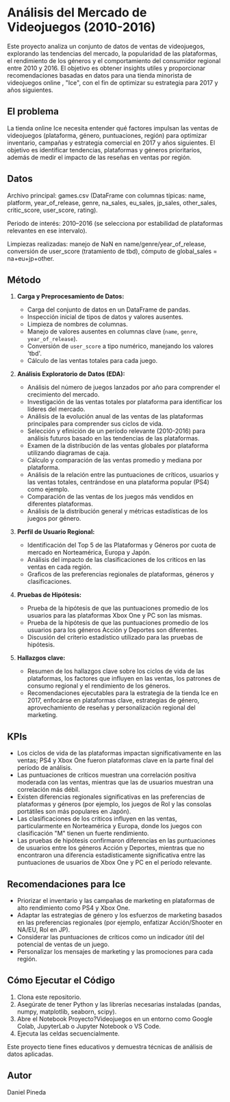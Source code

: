 # Análisis del Mercado de Videojuegos (2010-2016)

Este proyecto analiza un conjunto de datos de ventas de videojuegos, explorando las tendencias del mercado, la popularidad de las plataformas, el rendimiento de los géneros y el comportamiento del consumidor regional entre 2010 y 2016. El objetivo es obtener insights utiles y proporcionar recomendaciones basadas en datos para una tienda minorista de videojuegos online , "Ice", con el fin de optimizar su estrategia para 2017 y años siguientes.

## El problema
La tienda online Ice necesita entender qué factores impulsan las ventas de videojuegos (plataforma, género, puntuaciones, región) para optimizar inventario, campañas y estrategia comercial en 2017 y años siguientes. El objetivo es identificar tendencias, plataformas y géneros prioritarios, además de medir el impacto de las reseñas en ventas por región.

## Datos

Archivo principal: games.csv (DataFrame con columnas típicas: name, platform, year_of_release, genre, na_sales, eu_sales, jp_sales, other_sales, critic_score, user_score, rating).

Periodo de interés: 2010–2016 (se selecciona por estabilidad de plataformas relevantes en ese intervalo).

Limpiezas realizadas: manejo de NaN en name/genre/year_of_release, conversión de user_score (tratamiento de tbd), cómputo de global_sales = na+eu+jp+other.

## Método
1.  **Carga y Preprocesamiento de Datos:**
    *   Carga del conjunto de datos en un DataFrame de pandas.
    *   Inspección inicial de tipos de datos y valores ausentes.
    *   Limpieza de nombres de columnas.
    *   Manejo de valores ausentes en columnas clave (`name`, `genre`, `year_of_release`).
    *   Conversión de `user_score` a tipo numérico, manejando los valores 'tbd'.
    *   Cálculo de las ventas totales para cada juego.

2.  **Análisis Exploratorio de Datos (EDA):**
    *   Análisis del número de juegos lanzados por año para comprender el crecimiento del mercado.
    *   Investigación de las ventas totales por plataforma para identificar los líderes del mercado.
    *   Análisis de la evolución anual de las ventas de las plataformas principales para comprender sus ciclos de vida.
    *   Selección y efinición de un período relevante (2010-2016) para análisis futuros basado en las tendencias de las plataformas.
    *   Examen de la distribución de las ventas globales por plataforma utilizando diagramas de caja.
    *   Cálculo y comparación de las ventas promedio y mediana por plataforma.
    *   Análisis de la relación entre las puntuaciones de críticos, usuarios y las ventas totales, centrándose en una plataforma popular (PS4) como ejemplo.
    *   Comparación de las ventas de los juegos más vendidos en diferentes plataformas.
    *   Análisis de la distribución general y métricas estadísticas de los juegos por género.

3.  **Perfil de Usuario Regional:**
    *   Identificación del Top 5 de las Plataformas y Géneros por cuota de mercado en Norteamérica, Europa y Japón.
    *   Análisis del impacto de las clasificaciones de los criticos en las ventas en cada región.
    *   Graficos de las preferencias regionales de plataformas, géneros y clasificaciones.

4.  **Pruebas de Hipótesis:**
    *   Prueba de la hipótesis de que las puntuaciones promedio de los usuarios para las plataformas Xbox One y PC son las mismas.
    *   Prueba de la hipótesis de que las puntuaciones promedio de los usuarios para los géneros Acción y Deportes son diferentes.
    *   Discusión del criterio estadístico utilizado para las pruebas de hipótesis.

5.  **Hallazgos clave:**
    *   Resumen de los hallazgos clave sobre los ciclos de vida de las plataformas, los factores que influyen en las ventas, los patrones de consumo regional y el rendimiento de los géneros.
    *   Recomendaciones ejecutables para la estrategia de la tienda Ice en 2017, enfocárse en plataformas clave, estrategias de género, aprovechamiento de reseñas y personalización regional del marketing.

## KPIs

*   Los ciclos de vida de las plataformas impactan significativamente en las ventas; PS4 y Xbox One fueron plataformas clave en la parte final del período de análisis.
*   Las puntuaciones de críticos muestran una correlación positiva moderada con las ventas, mientras que las de usuarios muestran una correlación más débil.
*   Existen diferencias regionales significativas en las preferencias de plataformas y géneros (por ejemplo, los juegos de Rol y las consolas portátiles son más populares en Japón).
*   Las clasificaciones de los criticos influyen en las ventas, particularmente en Norteamérica y Europa, donde los juegos con clasificación "M" tienen un fuerte rendimiento.
*   Las pruebas de hipótesis confirmaron diferencias en las puntuaciones de usuarios entre los géneros Acción y Deportes, mientras que no encontraron una diferencia estadísticamente significativa entre las puntuaciones de usuarios de Xbox One y PC en el período relevante.

## Recomendaciones para Ice

*   Priorizar el inventario y las campañas de marketing en plataformas de alto rendimiento como PS4 y Xbox One.
*   Adaptar las estrategias de género y los esfuerzos de marketing basados en las preferencias regionales (por ejemplo, enfatizar Acción/Shooter en NA/EU, Rol en JP).
*   Considerar las puntuaciones de críticos como un indicador útil del potencial de ventas de un juego.
*   Personalizar los mensajes de marketing y las promociones para cada región.

## Cómo Ejecutar el Código

1.  Clona este repositorio.
2.  Asegúrate de tener Python y las librerías necesarias instaladas (pandas, numpy, matplotlib, seaborn, scipy).
3.  Abre el Notebook Proyecto?Videojuegos en un entorno como Google Colab, JupyterLab o Jupyter Notebook o VS Code.
4.  Ejecuta las celdas secuencialmente.

Este proyecto tiene fines educativos y demuestra técnicas de análisis de datos aplicadas.

## Autor

Daniel Pineda


